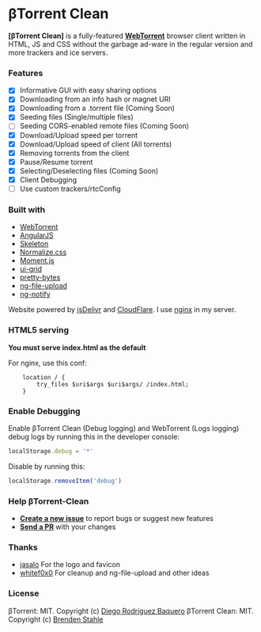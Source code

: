 βTorrent Clean
========
**[βTorrent Clean]** is a fully-featured **[WebTorrent]** browser client written in HTML, JS and CSS without the garbage ad-ware in the regular version and more trackers and ice servers.

### Features
- [x] Informative GUI with easy sharing options
- [x] Downloading from an info hash or magnet URI
- [x] Downloading from a .torrent file (Coming Soon)
- [x] Seeding files (Single/multiple files)
- [ ] Seeding CORS-enabled remote files (Coming Soon) 
- [x] Download/Upload speed per torrent
- [x] Download/Upload speed of client (All torrents)
- [x] Removing torrents from the client
- [x] Pause/Resume torrent
- [x] Selecting/Deselecting files (Coming Soon)
- [x] Client Debugging
- [ ] Use custom trackers/rtcConfig

### Built with
- [WebTorrent]
- [AngularJS]
- [Skeleton]
- [Normalize.css]
- [Moment.js]
- [ui-grid]
- [pretty-bytes]
- [ng-file-upload]
- [ng-notify]

Website powered by [jsDelivr] and [CloudFlare]. I use [nginx] in my server.

### HTML5 serving
**You must serve index.html as the default**

For nginx, use this conf:
```
    location / {
        try_files $uri$args $uri$args/ /index.html;
    }
```

### Enable Debugging
Enable βTorrent Clean (Debug logging) and WebTorrent (Logs logging) debug logs by running this in the developer console:
```js
localStorage.debug = '*'
```
Disable by running this:
```js
localStorage.removeItem('debug')
```

### Help βTorrent-Clean
- **[Create a new issue](https://github.com/Brenden2008/BTorrent-Clean/issues/new)** to report bugs or suggest new features
- **[Send a PR](https://github.com/Brenden2008/BTorrent-Clean/pull/new/master)** with your changes

### Thanks
- [jasalo](https://github.com/jasalo) For the logo and favicon
- [whitef0x0](https://github.com/whitef0x0) For cleanup and ng-file-upload and other ideas

### License
βTorrent: MIT. Copyright (c) [Diego Rodríguez Baquero](https://diegorbaquero.com)
βTorrent Clean: MIT. Copyright (c) [Brenden Stahle](https://github.com/Brenden2008/BTorrent-Clean)

[βTorrent]: https://btorrent.xyz
[WebTorrent]: https://webtorrent.io
[AngularJS]: https://angularjs.org/
[Skeleton]: http://getskeleton.com/
[Normalize.css]: https://necolas.github.io/normalize.css/
[Moment.js]: http://momentjs.com/
[ui-grid]: http://ui-grid.info/
[pretty-bytes]: https://github.com/sindresorhus/pretty-bytes
[ng-file-upload]: https://github.com/danialfarid/ng-file-upload
[ng-notify]: https://github.com/matowens/ng-notify
[Jade]: http://jade-lang.com/
[CoffeeScript]: http://coffeescript.org/
[Sass]: http://sass-lang.com/
[Harp]: http://harpjs.com/
[jsDelivr]: https://www.jsdelivr.com/
[CloudFlare]: https://www.cloudflare.com/
[nginx]: http://nginx.org/
